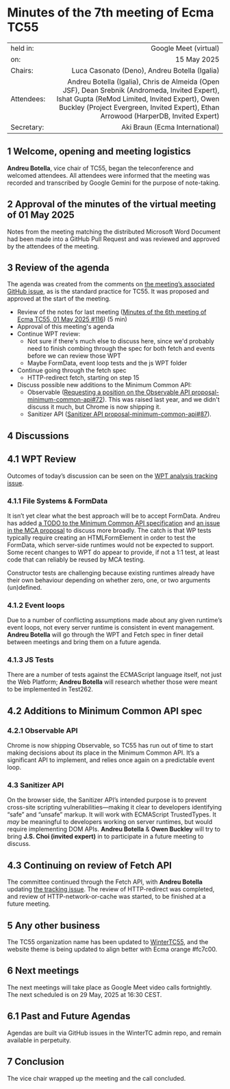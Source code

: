 # Minutes of the 7th meeting of Ecma TC55

|            |                                               |
|:-----------|----------------------------------------------:|
| held in:   |                         Google Meet (virtual) |
| on:        |                                   15 May 2025 |
| Chairs:    | Luca Casonato (Deno), Andreu Botella (Igalia) |
| Attendees: |Andreu Botella (Igalia), Chris de Almeida (Open JSF), Dean Srebnik (Andromeda, Invited Expert), Ishat Gupta (ReMod Limited, Invited Expert), Owen Buckley (Project Evergreen, Invited Expert), Ethan Arrowood (HarperDB, Invited Expert)|
| Secretary: |                Aki Braun (Ecma International) |
 
## 1 Welcome, opening and meeting logistics

**Andreu Botella**, vice chair of TC55, began the teleconference and welcomed attendees. All attendees were informed that the meeting was recorded and transcribed by Google Gemini for the purpose of note-taking.

## 2 Approval of the minutes of the virtual meeting of 01 May 2025

Notes from the meeting matching the distributed Microsoft Word Document had been made into a GitHub Pull Request and was reviewed and approved by the attendees of the meeting.

## 3 Review of the agenda

The agenda was created from the comments on [the meeting’s associated GitHub issue](https://github.com/WinterTC55/admin/issues/117), as is the standard practice for TC55. It was proposed and approved at the start of the meeting.

* Review of the notes for last meeting ([Minutes of the 6th meeting of Ecma TC55, 01 May 2025 \#116](https://github.com/WinterTC55/admin/pull/116)) (5 min)
* Approval of this meeting's agenda
* Continue WPT review:
  * Not sure if there's much else to discuss here, since we'd probably need to finish combing through the spec for both fetch and events before we can review those WPT
  * Maybe FormData, event loop tests and the js WPT folder
* Continue going through the fetch spec
  * HTTP-redirect fetch, starting on step 15
* Discuss possible new additions to the Minimum Common API:
  * Observable ([Requesting a position on the Observable API proposal-minimum-common-api\#72](https://github.com/WinterTC55/proposal-minimum-common-api/issues/72)). This was raised last year, and we didn't discuss it much, but Chrome is now shipping it.
  * Sanitizer API ([Sanitizer API proposal-minimum-common-api\#87](https://github.com/WinterTC55/proposal-minimum-common-api/issues/87)).

## 4 Discussions

## 4.1 WPT Review

Outcomes of today’s discussion can be seen on the [WPT analysis tracking issue](https://github.com/WinterTC55/proposal-minimum-common-api/issues/86#issuecomment-2884169434).

### 4.1.1 File Systems & FormData

It isn’t yet clear what the best approach will be to accept FormData. Andreu has added [a TODO to the Minimum Common API specification](https://min-common-api.proposal.wintertc.org/#issue-92f53c35) and [an issue in the MCA proposal](https://github.com/WinterTC55/proposal-minimum-common-api/issues/63) to discuss more broadly. The catch is that WP tests typically require creating an HTMLFormElement in order to test the FormData, which server-side runtimes would not be expected to support. Some recent changes to WPT do appear to provide, if not a 1:1 test, at least code that can reliably be reused by MCA testing.

Constructor tests are challenging because existing runtimes already have their own behaviour depending on whether zero, one, or two arguments (un)defined.

### 4.1.2 Event loops

Due to a number of conflicting assumptions made about any given runtime’s event loops, not every server runtime is consistent in event management. **Andreu Botella** will go through the WPT and Fetch spec in finer detail between meetings and bring them on a future agenda.

### 4.1.3 JS Tests

There are a number of tests against the ECMAScript language itself, not just the Web Platform; **Andreu Botella** will research whether those were meant to be implemented in Test262.

## 4.2 Additions to Minimum Common API spec

### 4.2.1 Observable API

Chrome is now shipping Observable, so TC55 has run out of time to start making decisions about its place in the Minimum Common API. It’s a significant API to implement, and relies once again on a predictable event loop.

### 4.3 Sanitizer API

On the browser side, the Sanitizer API’s intended purpose is to prevent cross-site scripting vulnerabilities—making it clear to developers identifying “safe” and “unsafe” markup. It will work with ECMAScript TrustedTypes. It *may* be meaningful to developers working on server runtimes, but would require implementing DOM APIs. **Andreu Botella** & **Owen Buckley** will try to bring **J.S. Choi (invited expert)** in to participate in a future meeting to discuss.

## 4.3 Continuing on review of Fetch API

The committee continued through the Fetch API, with **Andreu Botella** updating [the tracking issue](https://github.com/WinterTC55/fetch-workstream/issues/1#issuecomment-2884343435). The review of HTTP-redirect was completed, and review of HTTP-network-or-cache was started, to be finished at a future meeting.

## 5 Any other business

The TC55 organization name has been updated to [WinterTC55](https://github.com/WinterTC55/), and the website theme is being updated to align better with Ecma orange #fc7c00.

## 6 Next meetings

The next meetings will take place as Google Meet video calls fortnightly. The next scheduled is on 29 May, 2025 at 16:30 CEST.

## 6.1 Past and Future Agendas

Agendas are built via GitHub issues in the WinterTC admin repo, and remain available in perpetuity.

## 7 Conclusion

The vice chair wrapped up the meeting and the call concluded.
 
 
